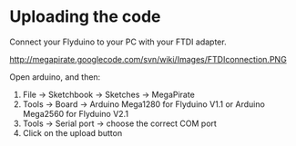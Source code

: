 # Uploading the code #

Connect your Flyduino to your PC with your FTDI adapter.

http://megapirate.googlecode.com/svn/wiki/Images/FTDIconnection.PNG



Open arduino, and then:
  1. File -> Sketchbook -> Sketches -> MegaPirate
  1. Tools -> Board -> Arduino Mega1280 for Flyduino V1.1 or Arduino Mega2560 for Flyduino V2.1
  1. Tools -> Serial port -> choose the correct COM port
  1. Click on the upload button